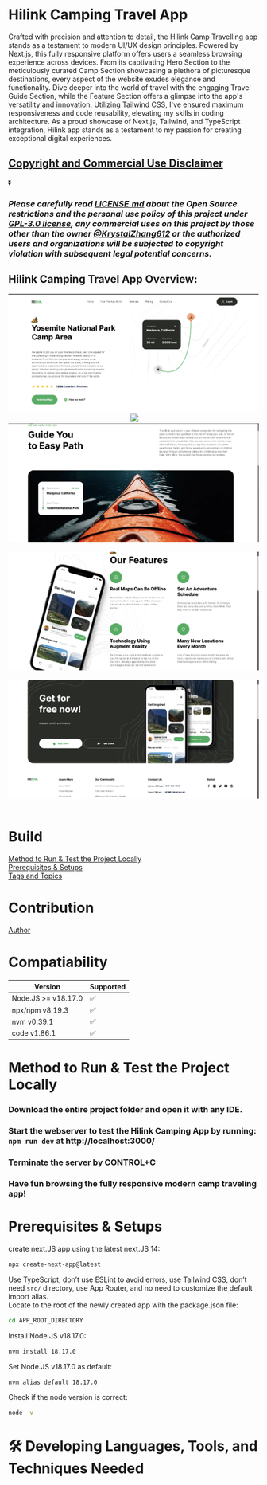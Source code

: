 # Hilink Camping Travel App 
Crafted with precision and attention to detail, the Hilink Camp Travelling app stands as a testament to modern UI/UX design principles. Powered by Next.js, this fully responsive platform offers users a seamless browsing experience across devices. From its captivating Hero Section to the meticulously curated Camp Section showcasing a plethora of picturesque destinations, every aspect of the website exudes elegance and functionality. Dive deeper into the world of travel with the engaging Travel Guide Section, while the Feature Section offers a glimpse into the app's versatility and innovation. Utilizing Tailwind CSS, I've ensured maximum responsiveness and code reusability, elevating my skills in coding architecture. As a proud showcase of Next.js, Tailwind, and TypeScript integration, Hilink app stands as a testament to my passion for creating exceptional digital experiences.
## [Copyright and Commercial Use Disclaimer](https://github.com/KrystalZhang612/Hilink-Camping-App/blob/main/README.md#please-carefully-read-licensemd-about-the-open-source-restrictions-and-the-personal-use-policy-of-this-project-under-gpl-30-license-any-commercial-uses-on-this-project-by-those-other-than-the-owner-krystalzhang612-or-the-authorized-users-and-organizations-will-be-subjected-to-copyright-violation-with-subsequent-legal-potential-concerns)
⏬

### *Please carefully read [LICENSE.md](https://github.com/KrystalZhang612/Hilink-Camping-App/blob/main/LICENSE) about the Open Source restrictions and the personal use policy of this project under [GPL-3.0 license](https://www.gnu.org/licenses/gpl-3.0.en.html), any commercial uses on this project by those other than the owner [@KrystalZhang612](https://github.com/KrystalZhang612/) or the authorized users and organizations will be subjected to copyright violation with subsequent legal potential concerns.* 

## Hilink Camping Travel App Overview:
<p align = "center"> 
  <img src = "https://github.com/KrystalZhang612/Hilink-Camping-App/blob/main/testing-result-hilink/hilink-overview-1.png">&nbsp;
  <img src = "https://github.com/KrystalZhang612/Hilink-Camping-App/blob/main/testing-result-hilink/hilink-overview-2.png">&nbsp; 
  <img src = "https://github.com/KrystalZhang612/Hilink-Camping-App/blob/main/testing-result-hilink/hilink-overview-3.png">&nbsp; 
  <img src = "https://github.com/KrystalZhang612/Hilink-Camping-App/blob/main/testing-result-hilink/hilink-overview-4.png">&nbsp; 
  <img src = "https://github.com/KrystalZhang612/Hilink-Camping-App/blob/main/testing-result-hilink/hilink-overview-5.png">&nbsp;
</p>


# Build
[Method to Run & Test the Project Locally](https://github.com/KrystalZhang612/Hilink-Camping-App/blob/main/README.md#method-to-run--test-the-project-locally)<br/> 
[Prerequisites & Setups](https://github.com/KrystalZhang612/Hilink-Camping-App/blob/main/README.md#prerequisites--setups)<br/> 
[Tags and Topics]()

# Contribution
[Author]()

# Compatiability
| Version | Supported          |
| ------- | ------------------ |
|   Node.JS >= v18.17.0 | :white_check_mark: |
| npx/npm v8.19.3  | :white_check_mark:                |
|  nvm v0.39.1  | :white_check_mark: |
|   code v1.86.1 |   :white_check_mark:              |

# Method to Run & Test the Project Locally
### Download the entire project folder and open it with any IDE.
### Start the webserver to test the Hilink Camping App by running: `npm run dev` at http://localhost:3000/
### Terminate the server by CONTROL+C
### Have fun browsing the fully responsive modern camp traveling app! 

# Prerequisites & Setups
create next.JS app using the latest next.JS 14:
```bash
npx create-next-app@latest
```
Use TypeScript, don’t use ESLint to avoid errors, use Tailwind CSS, don’t need `src/` directory, use App Router, and no need to customize the default import alias.<br/> 
Locate to the root of the newly created app with the package.json file: 
```bash
cd APP_ROOT_DIRECTORY 
```
Install Node.JS v18.17.0:
```bash
nvm install 18.17.0
```
Set Node.JS v18.17.0 as default:
```bash
nvm alias default 18.17.0
```
Check if the node version is correct:
```bash
node -v
```

# 🛠️ Developing Languages, Tools, and Techniques Needed



















  
